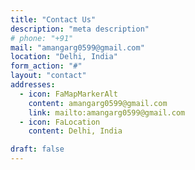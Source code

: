 ```yaml
---
title: "Contact Us"
description: "meta description"
# phone: "+91"
mail: "amangarg0599@gmail.com"
location: "Delhi, India"
form_action: "#"
layout: "contact"
addresses:
  - icon: FaMapMarkerAlt
    content: amangarg0599@gmail.com
    link: mailto:amangarg0599@gmail.com
  - icon: FaLocation
    content: Delhi, India

draft: false
---
```

